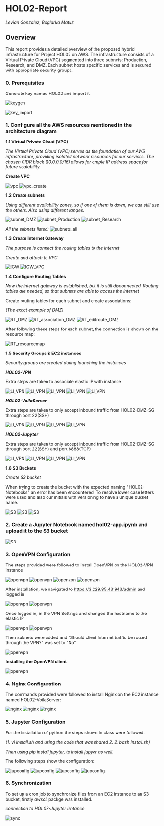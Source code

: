 # **HOL02-Report**
_Levian Gonzalez, Boglarka Matuz_

## Overview
This report provides a detailed overview of the proposed hybrid infrastructure for Project HOL02 on AWS. The infrastructure consists of a Virtual Private Cloud (VPC) segmented into three subnets: Production, Research, and DMZ. Each subnet hosts specific services and is secured with appropriate security groups.


### 0. Prerequisites
Generate key named HOL02 and import it

![keygen](images/keygen.JPG)

![key_import](images/key_import.JPG)

### 1. Configure all the AWS resources mentioned in the architecture diagram

**1.1 Virtual Private Cloud (VPC)** 

_The Virtual Private Cloud (VPC) serves as the foundation of our AWS infrastructure, providing isolated network resources for our services. The chosen CIDR block (10.0.0.0/16) allows for ample IP address space for future scalability._

**Create VPC**

![vpc](images/vpc_1.jpg)
![vpc_create](images/vpc_create.JPG)

**1.2 Create subnets**

_Using different availability zones, so if one of them is down, we can still use the others. Also using different ranges._

![subnet_DMZ](images/subnet_DMZ.JPG)
![subnet_Production](images/subnet_Production.JPG)
![subnet_Research](images/subnet_Research.JPG)

_All the subnets listed:_
![subnets_all](images/subnets_all.JPG)

**1.3 Create Internet Gateway**

_The purpose is connect the routing tables to the internet_

_Create and attach to VPC_

![IGW](images/internet_gateway.JPG)
![IGW_VPC](images/IGW_VPC.JPG)

**1.4 Configure Routing Tables**

_Now the internet gateway is established, but it is still disconnected. Routing tables are needed, so that subnets are able to access the internet_

Create routing tables for each subnet and create associations:

_(The exact example of DMZ)_

![RT_DMZ](images/RT_DMZ.JPG)
![RT_association_DMZ](images/RT_association_DMZ.JPG)
![RT_editroute_DMZ](images/RT_editroute_DMZ.JPG)

After following these steps for each subnet, the connection is shown on the resource map:

![RT_resourcemap](images/RT_resourcemap.JPG)

**1.5 Security Groups & EC2 instances**

_Security groups are created during launching the instances_

_**HOL02-VPN**_

Extra steps are taken to associate elastic IP with instance

![LI_VPN](images/LI_VPN_DMZ_1.JPG)
![LI_VPN](images/LI_VPN_DMZ_2.JPG)
![LI_VPN](images/LI_VPN_DMZ_3.JPG)
![LI_VPN](images/LI_VPN_DMZ_4.JPG)
![LI_VPN](images/LI_elasticIP.JPG)


_**HOL02-VoilaServer**_

Extra steps are taken to only accept inbound traffic from HOL02-DMZ-SG through port 22(SSH)

![LI_VPN](images/LI_Vol_Prod_1.JPG)
![LI_VPN](images/LI_Vol_Prod_2.JPG)
![LI_VPN](images/LI_Vol_Prod_3.JPG)
![LI_VPN](images/LI_Vol_Prod_4.JPG)


_**HOL02-Jupyter**_

Extra steps are taken to only accept inbound traffic from HOL02-DMZ-SG through port 22(SSH) and port 8888(TCP)

![LI_VPN](images/LI_Jup_Res_1.JPG)
![LI_VPN](images/LI_Jup_Res_2.JPG)
![LI_VPN](images/LI_Jup_Res_3.JPG)
![LI_VPN](images/LI_Jup_Res_4.JPG)


**1.6 S3 Buckets**

_Create S3 bucket_

When trying to create the bucket with the expected naming "HOL02-Notebooks" an error has been encountered. To resolve lower case letters were used and also our initials with versioning to have a unique bucket name.

![S3](images/S3_1.JPG)
![S3](images/S3_2.JPG)
![S3](images/S3_3.JPG)


### 2. Create a Jupyter Notebook named hol02-app.ipynb and upload it to the S3 bucket
 
![S3](images/S3_4.JPG)


### 3. OpenVPN Configuration

The steps provided were followed to install OpenVPN on the HOL02-VPN instance

![openvpn](images/openvpn_1.JPG)
![openvpn](images/openvpn_2.JPG)
![openvpn](images/openvpn_3.JPG)
![openvpn](images/openvpn_4.JPG)

After installation, we navigated to https://3.229.85.43:943/admin and logged in

![openvpn](images/openvpn_5.JPG)
![openvpn](images/openvpn_6.JPG)

Once logged in, in the VPN Settings and changed the hostname to the elastic IP

![openvpn](images/openvpn_7.JPG)
![openvpn](images/openvpn_8.JPG)

Then subnets were added and "Should client Internet traffic be routed through the VPN?" was set to "No"

![openvpn](images/openvpn_9.JPG)

**Installing the OpenVPN client**

![openvpn](images/openvpn_10.JPG)


### 4. Nginx Configuration

The commands provided were followed to install Nginx on the EC2 instance named HOL02-VoilaServer:
 
![nginx](images/nginx_0.JPG)
![nginx](images/nginx_1.JPG)
![nginx](images/nginx_2.JPG)


### 5. Jupyter Configuration

For the installation of python the steps shown in class were followed. 

_(1. vi install.sh and using the code that was shared_
_2. 2. bash install.sh)_

_Then using pip install jupyter, to install jupyer as well._

The following steps show the configuration:

![jupconfig](images/jup_config_1.JPG)
![jupconfig](images/jup_config_2.JPG)
![jupconfig](images/jup_config_3.JPG)
![jupconfig](images/jup_config_4.JPG)


### 6. Synchronization

To set up a cron job to synchronize files from an EC2 instance to an S3 bucket, firstly _awscli_ packge was installed.

_connection to HOL02-Jupyter isntance_

![sync](sync_jup_1.JPG)





